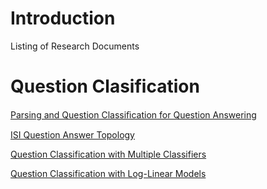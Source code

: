 # Introduction #

Listing of Research Documents

# Question Clasification #

[Parsing and Question Classiﬁcation for Question Answering](http://acl.ldc.upenn.edu/W/W01/W01-1203.pdf)

[ISI Question Answer Topology](http://www.isi.edu/natural-language/projects/webclopedia/Taxonomy/taxonomy_toplevel.html#RELATIONAL)

[Question Classification with Multiple Classifiers](http://acl.ldc.upenn.edu/I/I05/I05-4009.pdf)

[Question Classification with Log-Linear Models](http://question-answer-engine.googlecode.com/files/Question%20Clasification%20with%20Log-Linear%20Models%20p615-blunsom.pdf)